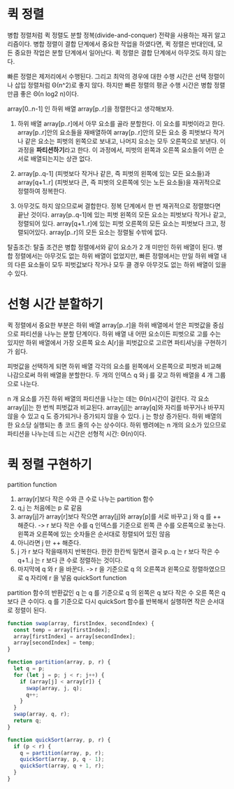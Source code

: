 # 퀵 정렬

병합 정렬처럼 퀵 정렬도 분할 정복(divide-and-conquer) 전략을 사용하는 재귀 알고리즘이다. 병합 정렬이 결합 단계에서 중요한 작업을 하였다면, 퀵 정렬은 반대인데, 모든 중요한 작업은 분할 단계에서 일어난다. 퀵 정렬은 결합 단계에서 아무것도 하지 않는다.

빠른 정렬은 제저리에서 수행된다. 그리고 최악의 경우에 대한 수행 시간은 선택 정렬이나 삽입 정렬처럼 Θ(n^2)로 좋지 않다. 하지만 빠른 정렬의 평균 수행 시간은 병합 정렬만큼 좋은 Θ(n log2 n)이다.

array[0..n-1] 인 하위 배열 array[p..r]을 정렬한다고 생각해보자.

1. 하위 배열 array[p..r]에서 아무 요소를 골라 분할한다. 이 요소를 피벗이라고 한다.
   array[p..r]안의 요소들을 재배열하여 array[p..r]안의 모든 요소 중 피벗보다 작거나 같은 요소는 피벗의 왼쪽으로 보내고, 나머지 요소는 모두 오른쪽으로 보낸다. 이 과정을 **파티션하기**라고 한다. 이 과정에서, 피벗의 왼쪽과 오른쪽 요소들이 어떤 순서로 배열되는지는 상관 없다.

2. array[p..q-1] (피벗보다 작거나 같은, 즉 피벗의 왼쪽에 있는 모든 요소들)과 array[q+1..r] (피벗보다 큰, 즉 피벗의 오른쪽에 잇는 노든 요소들)을 재귀적으로 정렬하여 정복한다.

3. 아무것도 하지 않으므로써 결합한다. 정복 단계에서 한 번 재귀적으로 정렬했다면 끝난 것이다.
   array[p..q-1]에 있는 피벗 왼쪽의 모든 요소는 피벗보다 작거나 같고, 정렬되어 있다. array[q+1..r]에 있는 피벗 오른쪽의 모든 요소는 피벗보다 크고, 정렬되어있다. array[p..r]의 모든 요소는 정렬될 수밖에 없다.

탈출조건: 탈출 조건은 병합 정렬에서와 같이 요소가 2 개 미만인 하위 배열이 된다. 병합 정렬에서는 아무것도 없는 하위 배열이 없었지만, 빠른 정렬에서는 만일 하위 배열 내의 다른 요소들이 모두 피벗값보다 작거나 모두 클 경우 아무것도 없는 하위 배열이 있을 수 있다.

# 선형 시간 분할하기

퀵 정렬에서 중요한 부분은 하위 배열 array[p..r]을 하위 배열에서 얻은 피벗값을 중심으로 파티션을 나누는 분할 단계이다. 하위 배열 내 어떤 요소이든 피벗으로 고를 수는 있지만 하위 배열에서 가장 오른쪽 요소 A[r]을 피벗값으로 고르면 파티셔닝을 구현하기가 쉽다.

피벗값을 선택하게 되면 하위 배열 각각의 요소를 왼쪽에서 오른쪽으로 피벗과 비교해 나감으로써 하위 배열을 분할한다. 두 개의 인덱스 q 와 j 를 갖고 하위 배열을 4 개 그룹으로 나눈다.

n 개 요소를 가진 하위 배열의 파티션을 나눈는 데는 Θ(n)시간이 걸린다. 각 요소 array[j]는 한 번씩 피벗값과 비교된다. array[j]는 array[q]와 자리를 바꾸거나 바꾸지 않을 수 있고 q 도 증가되거나 증가되지 않을 수 있다. j 는 항상 증가된다. 하위 배열의 한 요소당 실행되는 총 코드 줄의 수는 상수이다. 하위 뱅려에는 n 개의 요소가 있으므로 파티션을 나누는데 드는 시간은 선형적 시간: Θ(n)이다.

# 퀵 정렬 구현하기

partition function

1. array[r]보다 작은 수와 큰 수로 나누는 partition 함수
2. q,j 는 처음에는 p 로 같음
3. array[j]가 array[r]보다 작으면 array[j]와 array[p]를 서로 바꾸고 j 와 q 를 ++ 해준다. -> r 보다 작은 수를 q 인덱스를 기준으로 왼쪽 큰 수를 오른쪽으로 놓는다. 왼쪽과 오른쪽에 있는 숫자들은 순서대로 정렬되어 있진 않음
4. 아니라면 j 만 ++ 해준다.
5. j 가 r 보다 작을때까지 반복한다.
   한칸 한칸씩 밀면서 결국 p..q 는 r 보다 작은 수 q+1..j 는 r 보다 큰 수로 정렬하는 것이다.
6. 마지막에 q 와 r 을 바꾼다. -> r 을 기준으로 q 의 오른쪽과 왼쪽으로 정렬하였으므로 q 자리에 r 을 넣음
   quickSort function

partition 함수의 반환값인 q 는 q 를 기준으로 q 의 왼쪽은 q 보다 작은 수 오른 쪽은 q 보다 큰 수이다. q 를 기준으로 다시 quickSort 함수를 반복해서 실행하면 작은 순서대로 정렬이 된다.

```js
function swap(array, firstIndex, secondIndex) {
  const temp = array[firstIndex];
  array[firstIndex] = array[secondIndex];
  array[secondIndex] = temp;
}

function partition(array, p, r) {
  let q = p;
  for (let j = p; j < r; j++) {
    if (array[j] < array[r]) {
      swap(array, j, q);
      q++;
    }
  }
  swap(array, q, r);
  return q;
}

function quickSort(array, p, r) {
  if (p < r) {
    q = partition(array, p, r);
    quickSort(array, p, q - 1);
    quickSort(array, q + 1, r);
  }
}
```
